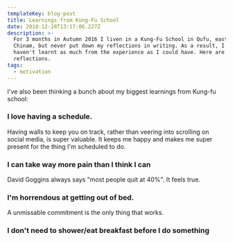 ```yaml
---
templateKey: blog-post
title: Learnings from Kung-Fu School
date: 2018-12-28T13:17:06.227Z
description: >-
  For 3 months in Autumn 2016 I liven in a Kung-Fu School in Qufu, eastern
  Chinam, but never put down my reflections in writing. As a result, I probably
  haven't learnt as much from the experience as I could have. Here are those
  reflections.
tags:
  - motivation
---
```

I've also been thinking a bunch about my biggest learnings from Kung-fu school: 

### I love having a schedule. 
Having walls to keep you on track, rather than veering into scrolling on social media, is super valuable. It keeps me happy and makes me super present for the thing I'm scheduled to do.

### I can take way more pain than I think I can
David Goggins always says "most people quit at 40%". It feels true.

### I'm horrendous at getting out of bed. 
A unmissable commitment is the only thing that works.

### I don't need to shower/eat breakfast before I do something


